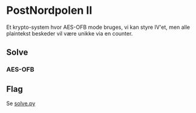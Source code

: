 # PostNordpolen II

Et krypto-system hvor AES-OFB mode bruges, vi kan styre IV'et, men alle plaintekst beskeder vil være unikke via en counter.

## Solve

### AES-OFB

## Flag

Se [solve.py](solve.py)
